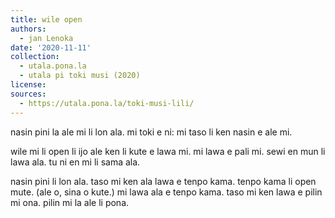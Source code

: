 ```yaml
---
title: wile open
authors:
  - jan Lenoka
date: '2020-11-11'
collection:
  - utala.pona.la
  - utala pi toki musi (2020)
license:
sources:
  - https://utala.pona.la/toki-musi-lili/
---
```


nasin pini la
ale mi li lon ala.
mi toki e ni:
mi taso li
ken nasin
e ale mi.

wile mi li open
li ijo ale ken
li kute e lawa mi.
mi lawa e pali mi.
sewi en
mun li lawa ala.
tu ni en
mi li sama ala.

nasin pini li lon ala.
taso mi ken ala
lawa e tenpo kama.
tenpo kama li open mute.
(ale o, sina o kute.)
mi lawa ala
e tenpo kama.
taso
mi ken lawa
e pilin mi ona.
pilin mi la
ale li pona.
